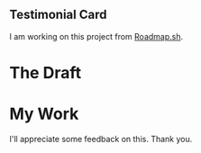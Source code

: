 ## Testimonial Card

I am working on this project from [Roadmap.sh](https://roadmap.sh/projects/testimonial-cards).

# The Draft

# My Work

I'll appreciate some feedback on this.
Thank you.
